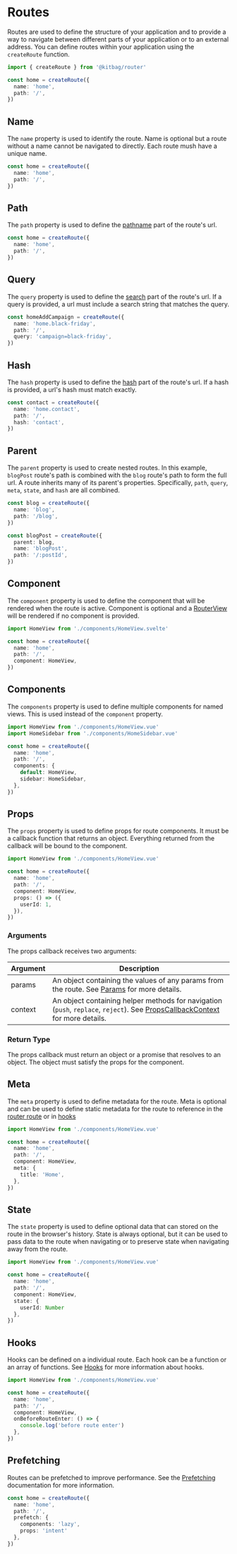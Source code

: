 # Routes

Routes are used to define the structure of your application and to provide a way to navigate between different parts of your application or to an external address. You can define routes within your application using the `createRoute` function.

```ts
import { createRoute } from '@kitbag/router'

const home = createRoute({
  name: 'home',
  path: '/',
})
```

## Name

The `name` property is used to identify the route. Name is optional but a route without a name cannot be navigated to directly. Each route mush have a unique name.

```ts {2}
const home = createRoute({
  name: 'home',
  path: '/',
})
```

## Path

The `path` property is used to define the [pathname](https://developer.mozilla.org/en-US/docs/Web/API/URL/pathname) part of the route's url.

```ts {3}
const home = createRoute({
  name: 'home',
  path: '/',
})
```

## Query

The `query` property is used to define the [search](https://developer.mozilla.org/en-US/docs/Web/API/URL/search) part of the route's url. If a query is provided, a url must include a search string that matches the query.

```ts {4}
const homeAddCampaign = createRoute({
  name: 'home.black-friday',
  path: '/',
  query: 'campaign=black-friday',
})
```

## Hash

The `hash` property is used to define the [hash](https://developer.mozilla.org/en-US/docs/Web/API/URL/hash) part of the route's url. If a hash is provided, a url's hash must match exactly.

```ts {4}
const contact = createRoute({
  name: 'home.contact',
  path: '/',
  hash: 'contact',
})
```

## Parent

The `parent` property is used to create nested routes. In this example, `blogPost` route's path is combined with the `blog` route's path to form the full url. A route inherits many of its parent's properties. Specifically, `path`, `query`, `meta`, `state`, and `hash` are all combined.

```ts {7}
const blog = createRoute({
  name: 'blog',
  path: '/blog',
})

const blogPost = createRoute({
  parent: blog,
  name: 'blogPost',
  path: '/:postId',
})
```

## Component

The `component` property is used to define the component that will be rendered when the route is active. Component is optional and a [RouterView](/components/router-view) will be rendered if no component is provided.

```ts {6}
import HomeView from './components/HomeView.svelte'

const home = createRoute({
  name: 'home',
  path: '/',
  component: HomeView,
})
```

## Components

The `components` property is used to define multiple components for named views. This is used instead of the `component` property.

```ts {7-10}
import HomeView from './components/HomeView.vue'
import HomeSidebar from './components/HomeSidebar.vue'

const home = createRoute({
  name: 'home',
  path: '/',
  components: {
    default: HomeView,
    sidebar: HomeSidebar,
  },
})
```

## Props

The `props` property is used to define props for route components. It must be a callback function that returns an object. Everything returned from the callback will be bound to the component.

```ts {7-9}
import HomeView from './components/HomeView.vue'

const home = createRoute({
  name: 'home',
  path: '/',
  component: HomeView,
  props: () => ({
    userId: 1,
  }),
})
```

### Arguments

The props callback receives two arguments:

| Argument | Description |
| -------- | ----------- |
| params | An object containing the values of any params from the route. See [Params](/core-concepts/params) for more details. |
| context | An object containing helper methods for navigation (`push`, `replace`, `reject`). See [PropsCallbackContext](/api/types/PropsCallbackContext) for more details. |

### Return Type

The props callback must return an object or a promise that resolves to an object. The object must satisfy the props for the component.

## Meta

The `meta` property is used to define metadata for the route. Meta is optional and can be used to define static metadata for the route to reference in the [router route](/core-concepts/router-route) or in [hooks](/advanced-concepts/hooks)

```ts {7-9}
import HomeView from './components/HomeView.vue'

const home = createRoute({
  name: 'home',
  path: '/',
  component: HomeView,
  meta: {
    title: 'Home',
  },
})
```

## State

The `state` property is used to define optional data that can stored on the route in the browser's history. State is always optional, but it can be used to pass data to the route when navigating or to preserve state when navigating away from the route.

```ts {7-11}
import HomeView from './components/HomeView.vue'

const home = createRoute({
  name: 'home',
  path: '/',
  component: HomeView,
  state: {
    userId: Number
  },
})
```

## Hooks

Hooks can be defined on a individual route. Each hook can be a function or an array of functions. See [Hooks](/advanced-concepts/hooks) for more information about hooks.

```ts {7-9}
import HomeView from './components/HomeView.vue'

const home = createRoute({
  name: 'home',
  path: '/',
  component: HomeView,
  onBeforeRouteEnter: () => {
    console.log('before route enter')
  },
})
```

## Prefetching

Routes can be prefetched to improve performance. See the [Prefetching](/advanced-concepts/prefetching) documentation for more information.

```ts
const home = createRoute({
  name: 'home',
  path: '/',
  prefetch: {
    components: 'lazy',
    props: 'intent'
  },
})
```
